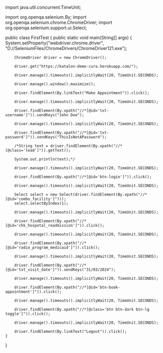 import java.util.concurrent.TimeUnit;

import org.openqa.selenium.By;
import org.openqa.selenium.chrome.ChromeDriver;
import org.openqa.selenium.support.ui.Select;

public class FirstTest
{
	public static void main(String[] args)
	{
		System.setProperty("webdriver.chrome.driver", "D://SeleniumFiles/ChromeDrivers/ChromeDriver121.exe");
		
		ChromeDriver driver = new ChromeDriver();
		
		driver.get("https://katalon-demo-cura.herokuapp.com/");
		
		driver.manage().timeouts().implicitlyWait(20, TimeUnit.SECONDS);
		
		driver.manage().window().maximize();
		
		driver.findElement(By.linkText("Make Appointment")).click();
		
		driver.manage().timeouts().implicitlyWait(20, TimeUnit.SECONDS);
		
		driver.findElement(By.xpath("//*[@id='txt-username']")).sendKeys("John Doe");
		
		driver.manage().timeouts().implicitlyWait(20, TimeUnit.SECONDS);
		
		driver.findElement(By.xpath("//*[@id='txt-password']")).sendKeys("ThisIsNotAPassword");
		
		/*String text = driver.findElement(By.xpath("//*[@class='lead']")).getText();
		
		System.out.println(text);*/
		
		driver.manage().timeouts().implicitlyWait(20, TimeUnit.SECONDS);
		
		driver.findElement(By.xpath("//*[@id='btn-login']")).click();
		
		driver.manage().timeouts().implicitlyWait(20, TimeUnit.SECONDS);
		
		Select select = new Select(driver.findElement(By.xpath("//*[@id='combo_facility']")));
		select.selectByIndex(1);
		
		driver.manage().timeouts().implicitlyWait(20, TimeUnit.SECONDS);
		
		driver.findElement(By.xpath("//*[@id='chk_hospotal_readmission']")).click();
		
		driver.manage().timeouts().implicitlyWait(20, TimeUnit.SECONDS);
		
		driver.findElement(By.xpath("//*[@id='radio_program_medicaid']")).click();
		
		driver.manage().timeouts().implicitlyWait(20, TimeUnit.SECONDS);
		
		driver.findElement(By.xpath("//*[@id='txt_visit_date']")).sendKeys("31/03/2024");
		
		driver.manage().timeouts().implicitlyWait(20, TimeUnit.SECONDS);
		
		driver.findElement(By.xpath("//*[@id='btn-book-appointment']")).click();
		
		driver.manage().timeouts().implicitlyWait(20, TimeUnit.SECONDS);
		
		driver.findElement(By.xpath("//*[@class='btn btn-dark btn-lg toggle']")).click();
		
		driver.manage().timeouts().implicitlyWait(20, TimeUnit.SECONDS);
		
		driver.findElement(By.linkText("Logout")).click();
	}
}
